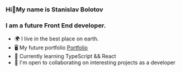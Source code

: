 ### Hi👋My name is Stanislav Bolotov

### I am a future Front End developer.

*   🌍  I live in the best place on earth.
*   🖥️  My future portfolio <a target="_blank" rel="noreferrer" href='#'>Portfolio</a>
*   🧠  Currently learning TypeScript && React
*   🤝  I'm open to collaborating on interesting projects as a developer






<!--
**StasBolotov/StasBolotov** is a ✨ _special_ ✨ repository because its `README.md` (this file) appears on your GitHub profile.

Here are some ideas to get you started:

- 🔭 I’m currently working on ...
- 🌱 I’m currently learning ...
- 👯 I’m looking to collaborate on ...
- 🤔 I’m looking for help with ...
- 💬 Ask me about ...
- 📫 How to reach me: ...
- 😄 Pronouns: ...
- ⚡ Fun fact: ...
-->
